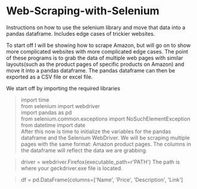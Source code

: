 # Web-Scraping-with-Selenium
Instructions on how to use the selenium library and move that data into a pandas dataframe. Includes edge cases of trickier websites.

To start off I will be showing how to scrape Amazon, but will go on to show more complicated websites with more complicated edge cases. The point of these programs is to grab the data of multiple web pages with similar layouts(such as the product pages of specific products on Amazon) and move it into a pandas dataframe. The pandas dataframe can then be exported as a CSV file or excel file. 


We start off by importing the required libraries

>import time<br />
>from selenium import webdriver<br />
>import pandas as pd<br />
>from selenium.common.exceptions import NoSuchElementException<br />
>from datetime import date<br />
After this now is time to initialize the variables for the pandas dataframe and the Selenium WebDriver. We will be scraping multiple pages with the same format: Amazon product pages. The columns in the dataframe will reflect the data we are grabbing. 

>driver = webdriver.Firefox(executable_path=r'PATH')
The path is where your geckdriver.exe file is located. 

>df = pd.DataFrame(columns=['Name', 'Price', 'Description', 'Link']

